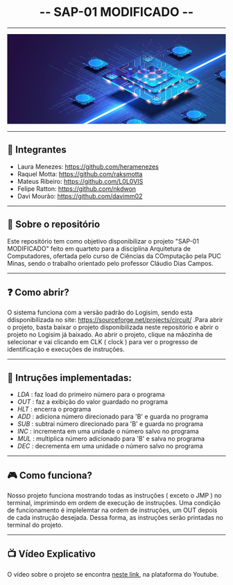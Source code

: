 <h1 align="center"> -- SAP-01 MODIFICADO -- </h1>

---

<p align="center">
  <img src="https://github.com/heramenezes/SAP01-MOD/blob/main/imgs/computer_architecture.jpg" alt="img computer architecture"/>
</p>

---

## 👤 Integrantes

 - Laura Menezes: https://github.com/heramenezes
 - Raquel Motta: https://github.com/raksmotta
 - Mateus Ribeiro: https://github.com/L0L0VIS
 - Felipe Ratton: https://github.com/nkdwon
 - Davi Mourão: https://github.com/davimm02

---

## 📑 Sobre o repositório

Este repositório tem como objetivo disponibilizar o projeto "SAP-01 MODIFICADO" feito em quarteto para a disciplina Arquitetura de Computadores, ofertada pelo curso de Ciências da COmputação pela PUC Minas, sendo o trabalho orientado pelo professor Cláudio Dias Campos.

---

## ❓ Como abrir?

O sistema funciona com a versão padrão do Logisim, sendo esta ddisponibilizada no site: https://sourceforge.net/projects/circuit/ .Para abrir o projeto, basta baixar o projeto disponibilizada neste repositório e abrir o projeto no Logisim já baixado. Ao abrir o projeto, clique na mãozinha de selecionar e vai clicando em CLK ( clock ) para ver o progresso de identificação e execuções de instruções.

---
## 📖 Intruções implementadas:
- *LDA* : faz load do primeiro número para o programa
- *OUT* : faz a exibição do valor guardado no programa
- *HLT* : encerra o programa
- *ADD* : adiciona número direcionado para 'B' e guarda no programa
- *SUB* : subtrai número direcionado para 'B' e guarda no programa
- *INC* : incrementa em uma unidade o número salvo no programa 
- *MUL* : multiplica número adicionado para 'B' e salva no programa
- *DEC* : decrementa em uma unidade o número salvo no programa

---
## 🎮 Como funciona?
Nosso projeto funciona mostrando todas as instruções ( exceto o JMP ) no terminal, imprimindo em ordem de execução de instruções. Uma condição de funcionamento é implelemtar na ordem de instruções, um OUT depois de cada instrução desejada. Dessa forma, as instruções serão printadas no terminal do projeto.

---
## 📺 Vídeo Explicativo

O vídeo sobre o projeto se encontra [neste link](https://www.youtube.com/watch?v=loI6rfLkou4), na plataforma do Youtube.


